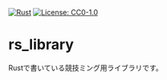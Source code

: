 [![Rust](https://github.com/toyama1710/rs_library/workflows/Rust/badge.svg)](https://github.com/toyama1710/rs_library/actions)
[![License: CC0-1.0](https://img.shields.io/badge/License-CC0%201.0-lightgrey.svg)](http://creativecommons.org/publicdomain/zero/1.0/)

# rs_library

Rustで書いている競技ミング用ライブラリです。
